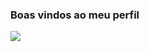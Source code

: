 ### Boas vindos ao meu perfil 

![](https://media1.tenor.com/m/bovTjaa8kM4AAAAC/iron-man-tony-stark.gif)
